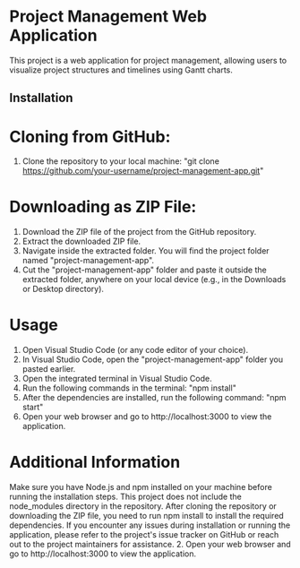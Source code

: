 # Project Management Web Application

This project is a web application for project management, allowing users to visualize project structures and timelines using Gantt charts.

## Installation

# Cloning from GitHub:
1. Clone the repository to your local machine:
"git clone https://github.com/your-username/project-management-app.git"

# Downloading as ZIP File:
1. Download the ZIP file of the project from the GitHub repository.
2. Extract the downloaded ZIP file.
3. Navigate inside the extracted folder. You will find the project folder named "project-management-app".
4. Cut the "project-management-app" folder and paste it outside the extracted folder, anywhere on your local device (e.g., in the Downloads or Desktop directory).

# Usage
1. Open Visual Studio Code (or any code editor of your choice).
2. In Visual Studio Code, open the "project-management-app" folder you pasted earlier.
3. Open the integrated terminal in Visual Studio Code.
4. Run the following commands in the terminal:
   "npm install"
5. After the dependencies are installed, run the following command:
   "npm start"
6. Open your web browser and go to http://localhost:3000 to view the application.

# Additional Information
Make sure you have Node.js and npm installed on your machine before running the installation steps.
This project does not include the node_modules directory in the repository. After cloning the repository or downloading the ZIP file, you need to run npm install to install the required dependencies.
If you encounter any issues during installation or running the application, please refer to the project's issue tracker on GitHub or reach out to the project maintainers for assistance.
2. Open your web browser and go to http://localhost:3000 to view the application.
